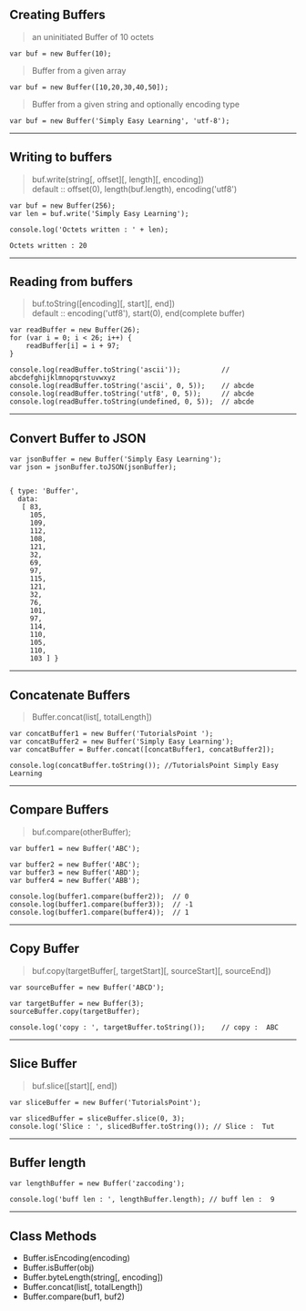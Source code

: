 ## Creating Buffers  

> an uninitiated Buffer of 10 octets  

```
var buf = new Buffer(10);
```  

> Buffer from a given array  

```
var buf = new Buffer([10,20,30,40,50]);
```  

> Buffer from a given string and optionally encoding type  

```
var buf = new Buffer('Simply Easy Learning', 'utf-8');
```  

---  

## Writing to buffers  

> buf.write(string[, offset][, length][, encoding])  
default :: offset(0), length(buf.length), encoding('utf8')


```
var buf = new Buffer(256);
var len = buf.write('Simply Easy Learning');

console.log('Octets written : ' + len);
```  

```
Octets written : 20
```  

---  

## Reading from buffers  

> buf.toString([encoding][, start][, end])  
default :: encoding('utf8'), start(0), end(complete buffer)  


```
var readBuffer = new Buffer(26);
for (var i = 0; i < 26; i++) {
    readBuffer[i] = i + 97;
}

console.log(readBuffer.toString('ascii'));          // abcdefghijklmnopqrstuvwxyz
console.log(readBuffer.toString('ascii', 0, 5));    // abcde
console.log(readBuffer.toString('utf8', 0, 5));     // abcde
console.log(readBuffer.toString(undefined, 0, 5));  // abcde
```  

---  

## Convert Buffer to JSON  

```
var jsonBuffer = new Buffer('Simply Easy Learning');
var json = jsonBuffer.toJSON(jsonBuffer);
```  

```

{ type: 'Buffer',
  data:
   [ 83,
     105,
     109,
     112,
     108,
     121,
     32,
     69,
     97,
     115,
     121,
     32,
     76,
     101,
     97,
     114,
     110,
     105,
     110,
     103 ] }
```  

---  

## Concatenate Buffers  

> Buffer.concat(list[, totalLength])  

```
var concatBuffer1 = new Buffer('TutorialsPoint ');
var concatBuffer2 = new Buffer('Simply Easy Learning');
var concatBuffer = Buffer.concat([concatBuffer1, concatBuffer2]);

console.log(concatBuffer.toString()); //TutorialsPoint Simply Easy Learning
```  

---  

## Compare Buffers  

> buf.compare(otherBuffer);

```
var buffer1 = new Buffer('ABC');

var buffer2 = new Buffer('ABC');
var buffer3 = new Buffer('ABD');
var buffer4 = new Buffer('ABB');

console.log(buffer1.compare(buffer2));  // 0
console.log(buffer1.compare(buffer3));  // -1
console.log(buffer1.compare(buffer4));  // 1
```  

---  

## Copy Buffer  

> buf.copy(targetBuffer[, targetStart][, sourceStart][, sourceEnd])  

```
var sourceBuffer = new Buffer('ABCD');

var targetBuffer = new Buffer(3);
sourceBuffer.copy(targetBuffer);

console.log('copy : ', targetBuffer.toString());    // copy :  ABC
```  

---  

## Slice Buffer  

> buf.slice([start][, end])  

```
var sliceBuffer = new Buffer('TutorialsPoint');

var slicedBuffer = sliceBuffer.slice(0, 3);
console.log('Slice : ', slicedBuffer.toString()); // Slice :  Tut
```  

---  

## Buffer length  

```
var lengthBuffer = new Buffer('zaccoding');

console.log('buff len : ', lengthBuffer.length); // buff len :  9
```  

---  

## Class Methods  

- Buffer.isEncoding(encoding)  
- Buffer.isBuffer(obj)  
- Buffer.byteLength(string[, encoding])  
- Buffer.concat(list[, totalLength])  
- Buffer.compare(buf1, buf2)